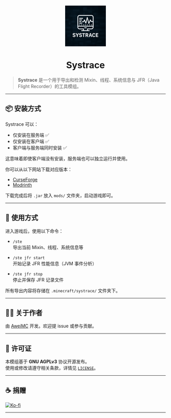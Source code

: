 <p align="center">
  <img src="https://github.com/AweiMC/Systrace/blob/main/common/src/main/resources/assets/systrace/icon.png" width="128" height="128">
</p>

<h1 align="center">Systrace</h1>

> **Systrace** 是一个用于导出和检测 Mixin、线程、系统信息与 JFR（Java Flight Recorder）的工具模组。

---

## 📦 安装方式

Systrace 可以：

- 仅安装在服务端 ✅  
- 仅安装在客户端 ✅  
- 客户端与服务端同时安装 ✅  

这意味着即使客户端没有安装，服务端也可以独立运行并使用。

你可以从以下网站下载对应版本：

- [CurseForge](https://curseforge.com/minecraft/mc-mods/systrace)
- [Modrinth](https://modrinth.com/mod/systrace)

下载完成后将 `.jar` 放入 `mods/` 文件夹，启动游戏即可。

---

## 🧪 使用方式

进入游戏后，使用以下命令：

- `/ste`  
  导出当前 Mixin、线程、系统信息等

- `/ste jfr start`  
  开始记录 JFR 性能信息（JVM 事件分析）

- `/ste jfr stop`  
  停止并保存 JFR 记录文件

所有导出内容将存储在 `.minecraft/systrace/` 文件夹下。

---

## 🧑‍💻 关于作者

由 [AweiMC](https://github.com/AweiMC) 开发。欢迎提 issue 或参与贡献。

---

## 📝 许可证

本模组基于 **GNU AGPLv3** 协议开源发布。  
使用或修改请遵守相关条款，详情见 [`LICENSE`](./LICENSE)。


---

## ☕ 捐赠
  
[![Ko-fi](https://ko-fi.com/img/githubbutton_sm.svg)](https://ko-fi.com/aweimc)  

---
